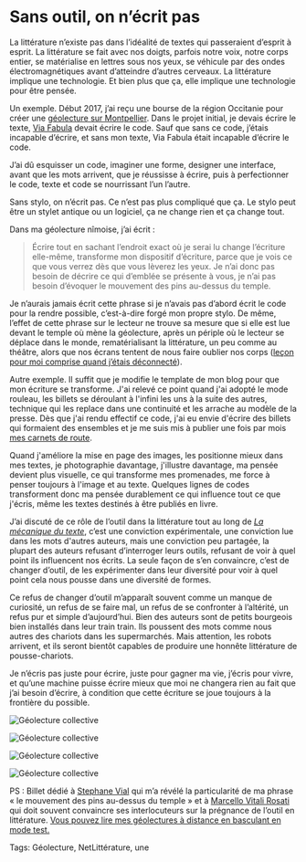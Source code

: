 # Sans outil, on n’écrit pas

La littérature n’existe pas dans l’idéalité de textes qui passeraient d’esprit à esprit. La littérature se fait avec nos doigts, parfois notre voix, notre corps entier, se matérialise en lettres sous nos yeux, se véhicule par des ondes électromagnétiques avant d’atteindre d’autres cerveaux. La littérature implique une technologie. Et bien plus que ça, elle implique une technologie pour être pensée.

Un exemple. Début 2017, j’ai reçu une bourse de la région Occitanie pour créer une [géolecture sur Montpellier](https://tcrouzet.com/geolecture/). Dans le projet initial, je devais écrire le texte, [Via Fabula](http://www.viafabula.com/) devait écrire le code. Sauf que sans ce code, j’étais incapable d’écrire, et sans mon texte, Via Fabula était incapable d’écrire le code.

J’ai dû esquisser un code, imaginer une forme, designer une interface, avant que les mots arrivent, que je réussisse à écrire, puis à perfectionner le code, texte et code se nourrissant l’un l’autre.

Sans stylo, on n’écrit pas. Ce n’est pas plus compliqué que ça. Le stylo peut être un stylet antique ou un logiciel, ça ne change rien et ça change tout.

Dans ma géolecture nîmoise, j’ai écrit :

> Écrire tout en sachant l’endroit exact où je serai lu change l’écriture elle-même, transforme mon dispositif d’écriture, parce que je vois ce que vous verrez dès que vous lèverez les yeux. Je n’ai donc pas besoin de décrire ce qui d’emblée se présente à vous, je n’ai pas besoin d’évoquer le mouvement des pins au-dessus du temple.

Je n’aurais jamais écrit cette phrase si je n’avais pas d’abord écrit le code pour la rendre possible, c’est-à-dire forgé mon propre stylo. De même, l’effet de cette phrase sur le lecteur ne trouve sa mesure que si elle est lue devant le temple où mène la géolecture, après un périple où le lecteur se déplace dans le monde, rematérialisant la littérature, un peu comme au théâtre, alors que nos écrans tentent de nous faire oublier nos corps ([leçon pour moi comprise quand j’étais déconnecté](https://tcrouzet.com/jai-debranche/)).

Autre exemple. Il suffit que je modifie le template de mon blog pour que mon écriture se transforme. J'ai relevé ce point quand j'ai adopté le mode rouleau, les billets se déroulant à l'infini les uns à la suite des autres, technique qui les replace dans une continuité et les arrache au modèle de la presse. Dès que j'ai rendu effectif ce code, j'ai eu envie d'écrire des billets qui formaient des ensembles et je me suis mis à publier une fois par mois [mes carnets de route](https://tcrouzet.com/2018/03/04/carnet-de-route-fevrier-2018/).

Quand j'améliore la mise en page des images, les positionne mieux dans mes textes, je photographie davantage, j'illustre davantage, ma pensée devient plus visuelle, ce qui transforme mes promenades, me force à penser toujours à l'image et au texte. Quelques lignes de codes transforment donc ma pensée durablement ce qui influence tout ce que j'écris, même les textes destinés à être publiés en livre.

J’ai discuté de ce rôle de l’outil dans la littérature tout au long de [*La mécanique du texte*](https://tcrouzet.com/la-mecanique-du-texte/), c’est une conviction expérimentale, une conviction lue dans les mots d'autres auteurs, mais une conviction peu partagée, la plupart des auteurs refusant d’interroger leurs outils, refusant de voir à quel point ils influencent nos écrits. La seule façon de s’en convaincre, c’est de changer d’outil, de les expérimenter dans leur diversité pour voir à quel point cela nous pousse dans une diversité de formes.

Ce refus de changer d’outil m’apparaît souvent comme un manque de curiosité, un refus de se faire mal, un refus de se confronter à l’altérité, un refus pur et simple d’aujourd’hui. Bien des auteurs sont de petits bourgeois bien installés dans leur train train. Ils poussent des mots comme nous autres des chariots dans les supermarchés. Mais attention, les robots arrivent, et ils seront bientôt capables de produire une honnête littérature de pousse-chariots.

Je n’écris pas juste pour écrire, juste pour gagner ma vie, j’écris pour vivre, et qu’une machine puisse écrire mieux que moi ne changera rien au fait que j’ai besoin d’écrire, à condition que cette écriture se joue toujours à la frontière du possible.

![Géolecture collective](https://tcrouzet.comhttps://tcrouzet.com/images_tc/2018/03/geosouv1.jpg)

![Géolecture collective](https://tcrouzet.comhttps://tcrouzet.com/images_tc/2018/03/geosouv2.jpg)

![Géolecture collective](https://tcrouzet.comhttps://tcrouzet.com/images_tc/2018/03/geosouv3.jpg)

![Géolecture collective](https://tcrouzet.comhttps://tcrouzet.com/images_tc/2018/03/geosouv4.jpg)

PS : Billet dédié à [Stephane Vial](http://www.stephane-vial.net/) qui m’a révélé la particularité de ma phrase « le mouvement des pins au-dessus du temple » et à [Marcello Vitali Rosati](http://vitalirosati.com/) qui doit souvent convaincre ses interlocuteurs sur la prégnance de l’outil en littérature. [Vous pouvez lire mes géolectures à distance en basculant en mode test.](https://tcrouzet.com/geolecture/)

Tags: Géolecture, NetLittérature, une